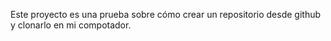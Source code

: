 Este proyecto es una prueba sobre cómo crear un repositorio desde github y clonarlo en mi compotador. 